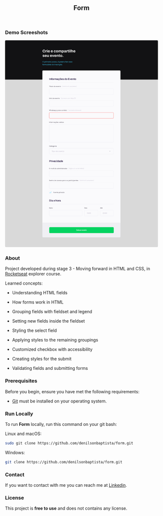<div align="center">
  
  <h2 align="center">Form</h2>

</div>

<br />

### Demo Screeshots

![form](.github/preview.png "Desktop Demo")

### About

Project developed during stage 3 - Moving forward in HTML and CSS, in [Rocketseat](https://github.com/Rocketseat) explorer course.  

Learned concepts:

- Understanding HTML fields

- How forms work in HTML

- Grouping fields with fieldset and legend

- Setting new fields inside the fieldset

- Styling the select field

- Applying styles to the remaining groupings

- Customized checkbox with accessibility

- Creating styles for the submit

- Validating fields and submitting forms

### Prerequisites

Before you begin, ensure you have met the following requirements:

- [Git](https://git-scm.com/downloads "Download Git") must be installed on your operating system.

### Run Locally

To run **Form** locally, run this command on your git bash:

Linux and macOS:

```bash
sudo git clone https://github.com/denilsonbaptista/form.git
```

Windows:

```bash
git clone https://github.com/denilsonbaptista/form.git
```

### Contact

If you want to contact with me you can reach me at [Linkedin](https://www.linkedin.com/in/denilsonbaptista/).

### License

This project is **free to use** and does not contains any license.